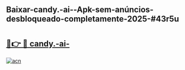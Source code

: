 ## Baixar-candy.-ai--Apk-sem-anúncios-desbloqueado-completamente-2025-#43r5u

# <h2><a href="https://ainizakaria.my?title=candy.-ai-&ref=20M">🔗👉 🔴 candy.-ai-</a></h2>

[![acn](https://github.com/user-attachments/assets/0f9c940e-d8b0-45ae-aac7-cd30a18b3e1c)](https://ainizakaria.my?title=candy.-ai-&ref=20M)

